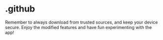 # .github
Remember to always download from trusted sources, and keep your device secure. Enjoy the modified features and have fun experimenting with the app!
